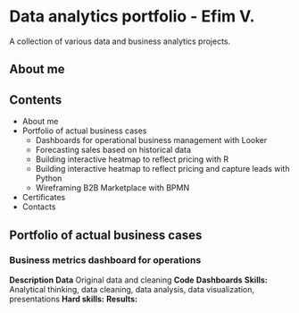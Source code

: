 # Data analytics portfolio - Efim V.
A collection of various data and business analytics projects.

## About me

## Contents
* About me
* Portfolio of actual business cases
  - Dashboards for operational business management with Looker
  - Forecasting sales based on historical data
  - Building interactive heatmap to reflect pricing with R
  - Building interactive heatmap to reflect pricing and capture leads with Python
  - Wireframing B2B Marketplace with BPMN
* Certificates
* Contacts

## Portfolio of actual business cases

### Business metrics dashboard for operations 

**Description**
**Data** Original data and cleaning
**Code**
**Dashboards**
**Skills:** Analytical thinking, data cleaning, data analysis, data visualization, presentations
**Hard skills:**
**Results:**
